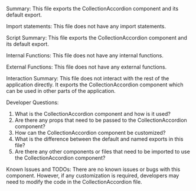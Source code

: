 Summary:
This file exports the CollectionAccordion component and its default export.

Import statements:
This file does not have any import statements.

Script Summary:
This file exports the CollectionAccordion component and its default export.

Internal Functions:
This file does not have any internal functions.

External Functions:
This file does not have any external functions.

Interaction Summary:
This file does not interact with the rest of the application directly. It exports the CollectionAccordion component which can be used in other parts of the application.

Developer Questions:
1. What is the CollectionAccordion component and how is it used?
2. Are there any props that need to be passed to the CollectionAccordion component?
3. How can the CollectionAccordion component be customized?
4. What is the difference between the default and named exports in this file?
5. Are there any other components or files that need to be imported to use the CollectionAccordion component?

Known Issues and TODOs:
There are no known issues or bugs with this component. However, if any customization is required, developers may need to modify the code in the CollectionAccordion file.
